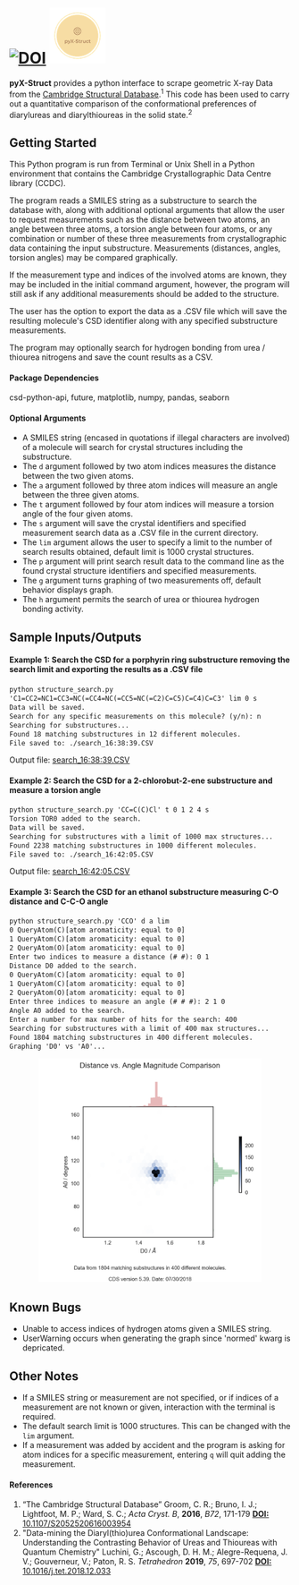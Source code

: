 [![DOI](https://zenodo.org/badge/137907550.svg)](https://zenodo.org/badge/latestdoi/137907550)
<img src="pyx_struct_logo_transparent.png" width="100" height = "100">
=========

**pyX-Struct** provides a python interface to scrape geometric X-ray Data from the [Cambridge Structural Database](https://www.ccdc.cam.ac.uk/solutions/csd-system/components/csd/).<sup>1</sup> This code has been used to carry out a quantitative comparison of the conformational preferences of diarylureas and diarylthioureas in the solid state.<sup>2</sup> 

## Getting Started 

This Python program is run from Terminal or Unix Shell in a Python environment that
contains the Cambridge Crystallographic Data Centre library (CCDC). 

The program reads a SMILES string as a substructure to search the database with, along with additional optional arguments that allow the user to request measurements such as the distance between two atoms, an angle between three atoms, a
torsion angle between four atoms, or any combination or number of these three measurements from crystallographic data containing the input substructure. Measurements (distances, angles, torsion angles) may be compared graphically. 

If the measurement type and indices of the involved atoms are known, they
may be included in the initial command argument, however, the program will still ask if any additional measurements should be added to the structure.

The user has the option to export the data as a .CSV file which will save the resulting molecule's CSD identifier along with any specified substructure measurements. 

The program may optionally search for hydrogen bonding from urea / thiourea nitrogens and 
save the count results as a CSV.
	
#### Package Dependencies
csd-python-api, future, matplotlib, numpy, pandas, seaborn

#### Optional Arguments
* A SMILES string (encased in quotations if illegal characters are involved) of a molecule will search for crystal structures including the substructure.
* The `d` argument followed by two atom indices measures the distance between the two given atoms.
* The `a` argument followed by three atom indices will measure an angle between the three given atoms.
* The `t` argument followed by four atom indices will measure a torsion angle of the four given atoms.
* The `s` argument will save the crystal identifiers and specified measurement search data as a .CSV file in the current directory.
* The `lim` argument allows the user to specify a limit to the number of search results obtained, default limit is 1000 crystal structures.
* The `p` argument will print search result data to the command line as the found crystal structure identifiers and specified measurements.
* The `g` argument turns graphing of two measurements off, default behavior displays graph.
* The `h` argument permits the search of urea or thiourea hydrogen bonding activity.
	

## Sample Inputs/Outputs

#### Example 1: Search the CSD for a porphyrin ring substructure removing the search limit and exporting the results as a .CSV file
```
python structure_search.py 'C1=CC2=NC1=CC3=NC(=CC4=NC(=CC5=NC(=C2)C=C5)C=C4)C=C3' lim 0 s
Data will be saved.
Search for any specific measurements on this molecule? (y/n): n
Searching for substructures...
Found 18 matching substructures in 12 different molecules.
File saved to: ./search_16:38:39.CSV
```
Output file: [search_16:38:39.CSV](https://github.com/bobbypaton/pyX-Struct/blob/master/search_16:38:39.CSV)

#### Example 2: Search the CSD for a 2-chlorobut-2-ene substructure and measure a torsion angle
```
python structure_search.py 'CC=C(C)Cl' t 0 1 2 4 s
Torsion TOR0 added to the search.
Data will be saved.
Searching for substructures with a limit of 1000 max structures...
Found 2238 matching substructures in 1000 different molecules.
File saved to: ./search_16:42:05.CSV
```
Output file: [search_16:42:05.CSV](https://github.com/bobbypaton/pyX-Struct/blob/master/search_16:42:05.CSV)

#### Example 3: Search the CSD for an ethanol substructure measuring C-O distance and C-C-O angle
```
python structure_search.py 'CCO' d a lim 
0 QueryAtom(C)[atom aromaticity: equal to 0]
1 QueryAtom(C)[atom aromaticity: equal to 0]
2 QueryAtom(O)[atom aromaticity: equal to 0]
Enter two indices to measure a distance (# #): 0 1
Distance D0 added to the search.
0 QueryAtom(C)[atom aromaticity: equal to 0]
1 QueryAtom(C)[atom aromaticity: equal to 0]
2 QueryAtom(O)[atom aromaticity: equal to 0]
Enter three indices to measure an angle (# # #): 2 1 0
Angle A0 added to the search.
Enter a number for max number of hits for the search: 400
Searching for substructures with a limit of 400 max structures...
Found 1804 matching substructures in 400 different molecules.
Graphing 'D0' vs 'A0'...
```
<p align="center">
<img src=Example2Pic.png alt="Example 2 Picture" width=400 height=400 >
</p>


  
## Known Bugs
* Unable to access indices of hydrogen atoms given a SMILES string.
* UserWarning occurs when generating the graph since 'normed' kwarg is depricated.
	
## Other Notes
* If a SMILES string or measurement are not specified, or if indices of a measurement are not known or given,
	interaction with the terminal is required.
* The default search limit is 1000 structures. This can be changed with the `lim` argument.
* If a measurement was added by accident and the program is asking for atom indices for a specific measurement, entering `q` will quit adding the measurement.

#### References
1. “The Cambridge Structural Database” Groom, C. R.; Bruno, I. J.; Lightfoot, M. P.; Ward, S. C.; *Acta Cryst. B*, **2016**, *B72*, 171-179
[**DOI:** 10.1107/S2052520616003954](http://dx.doi.org/10.1107/S2052520616003954)
2. "Data-mining the Diaryl(thio)urea Conformational Landscape: Understanding the Contrasting Behavior of Ureas and Thioureas with Quantum Chemistry" Luchini, G.; Ascough, D. H. M.; Alegre-Requena, J. V.; Gouverneur, V.; Paton, R. S. *Tetrahedron* **2019**, *75*, 697-702 [**DOI:** 10.1016/j.tet.2018.12.033](https://doi.org/10.1016/j.tet.2018.12.033)
